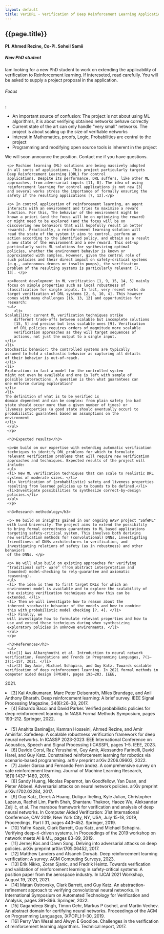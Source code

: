 ```yaml
---
layout: default
title: VeriDRL - Verification of Deep Reinforcement Learning Applications
---
```


<div class="post">
     <h2> {{page.title}} </h2>
     <h4>PI. Ahmed Rezine, Co-PI. Soheil Samii</h4>

<div class="posts noList">
  <article>
    <h5>
    New PhD student
    </h5>
    <p class="intro"><span class="dropcap">I</span>am looking for a
    new PhD student to work on extending the applicability of
    verification to Reinforcement learning.
    If intereseted, read carefully. You will be asked to supply
    a project proposal in the application. </p>
    <h6>Focus</h6>:
    <ul>
    <li>An important source of confusion: The project is not about using ML algorithms, it is about verifying obtained networks behave correctly</li>
    <li>Current state of the art can only handle "very small" networks. The project
    is about scaling up the size of verifiable networks</li>
    <li>Interest in Mathematics, proofs, Logic, Probabilities are central to the project</li>
    <li>Programming and modifying open source tools is inherent in the project</li>
    </ul>
    We will soon announce the position. Contact me if you
    have questions.</p>
  </article>
</div>


     <p> Machine learning (ML) solutions are being massively adopted
     in all sorts of applications. This project particularly targets
     Deep Reinforcement Learning (DRL) for control
     applications. Despite its performance, DRL suffers, like other ML
     approaches, from adversarial inputs [11, 8]. The idea of using
     reinforcement learning for control applications is not new [3]
     and several works stress the importance of formally ensuring the
     safety if the resulting applications [7, 13].</p>

     <p> In control application of reinforcement learning, an agent
     interacts with an environment and tries to maximize a reward
     function. For this, The behavior of the environment might be
     known a priori (and the focus will be on optimizing the reward)
     or might need to be explored (and the focus will be on
     discovering new behaviors that will hopefully result in better
     rewards). Practically, a reinforcement learning solution will
     read the state of the system it aims to control, perform an
     action according to the identified policy, and obtain as a result
     a new state of the environment and a new reward. This set-up
     particularly suits ML solutions for synthesizing optimal
     policies, whether the environment behavior is known or
     approximated with samples. However, given the central role of
     such policies and their direct impact on safety-critical systems
     (e.g., autonomous drones or insulin pumps), the verification
     problem of the resulting systems is particularly relevant [7,
     13]. </p>

     <p>Recent development in ML verification [1, 9, 15, 14, 5] mainly
     focus on simple properties such as local robustness of
     classification for single inputs. In fact, very recent works do
     target verification of DRL systems [2, 6, 10, 4]. This however
     comes with many challenges [16, 13, 12] and opportunities for
     research:
     <ul>
        <li>
	Scalability: current ML verification techniques strike
        different trade-offs between scalable but incomplete solutions
        [15, 5] and precise but less scalable ones [9]. Verification
        of DRL policies requires orders of magnitude more scalable
        verification approaches as they will target sequences of
        actions, not just the output to a single input.
	</li>
	<li>
	Stochastic behavior: the controlled systems are typically
	assumed to hold a stochastic behavior as capturing all details
	of their behavior is out-of-reach.
	</li>
	<li>
	Exploration: in fact a model for the controlled system
	might not even be available and one is left with sample of
	possible interactions. A question is then what guarantees can
	one enforce during exploration?
	</li>
	<li>
	The definition of what is to be verified is
	domain dependent and can be complex: from plain safety (no bad
	state should occur more than a given number of times) or
	liveness properties (a good state should eventually occur) to
	probabilistic guarantees based on assumptions on the
	environment
	</li>
     </ul>
     </p>

     <h3>Expected results</h3>
     
     <p>We build on our expertise with extending automatic verification
     techniques to identify DRL problems for which to formulate
     relevant verification problems that will require new verification
     approaches and techniques. Expected results of the project will
     include:
     <ul>
     <li> New ML verification techniques that can scale to realistic DRL
     systems of moderate sizes. </li>
     <li> Verification of (probabilistic) safety and liveness properties
     resulting from learned policies up to bounds to be defined.</li>
     <li>Investigate possibilities to synthesize correct-by-design
     policies.</li>
     </ul>
     </p>

     <h3>Research methodology</h3>

     <p> We build on insights gained in our ongoing WASP project "SafeML"
     with Lund University. The project aims to extend the possibility
     to bring formal correctness guarantees to ML based applications
     targeting safety-critical system. This involves both deriving
     new verification methods for (convolutional) DNNs, investigating
     friendliness of DNNs architectures to verification, and 
     investigating relations of safety (as in robustness) and other behaviors
     of the DNNs. </p>

     <p> We will also build on existing approaches for verifying
     “traditional soft- ware” (from abstract interpretation and
     (bounded) model-checking to rely-guarantee and axiomatic
     reasoning).
     <ul>
     <li> The idea is then to first target DRLs for which an
     environment model is available and to explore the scalability of
     the existing verification techniques and how this can be
     extended. </li>
     <li> Then we will investigate how to reason about the
     inherent stochastic behavior of the models and how to combine
     this with probabilistic model checking [?, 4]. </li>
     <li> Finally, we
     will investigate how to formulate relevant properties and how to
     use and extend these techniques during when synthesizing
     exploratory policies in unknown environments. </li>
     </ul>
     </p>

     <h3>References</h3>
     <ul>
     <li>[1] Aws Albarghouthi et al. Introduction to neural network verification. Foundations and Trends in Programming Languages, 7(1–2):1–157, 2021. </li>
     <li>[2] Guy Amir, Michael Schapira, and Guy Katz. Towards scalable verification of deep reinforcement learning. In 2021 formal methods in computer aided design (FMCAD), pages 193–203. IEEE,
2021.</li>
     <li>[3] Kai Arulkumaran, Marc Peter Deisenroth, Miles Brundage, and Anil Anthony Bharath. Deep reinforcement learning: A brief survey. IEEE Signal Processing Magazine, 34(6):26–38, 2017.</li>
     <li>[4] Edoardo Bacci and David Parker. Verified probabilistic policies for deep reinforcement learning. In NASA Formal Methods Symposium, pages 193–212. Springer, 2022.</li>     
     <li>[5] Anahita Baninajjar, Kamran Hosseini, Ahmed Rezine, and Amir Aminifar. Safedeep: A scalable robustness verification framework for deep neural networks. In ICASSP 2023-2023 IEEE International Conference on Acoustics, Speech and Signal Processing (ICASSP), pages 1–5. IEEE,
2023.</li>
     <li>[6] Davide Corsi, Raz Yerushalmi, Guy Amir, Alessandro Farinelli, David Harel, and Guy Katz. Constrained reinforcement learning for robotics via scenario-based programming. arXiv preprint arXiv:2206.09603, 2022.</li>
     <li>[7] Javier Garcıa and Fernando Fern ́andez. A comprehensive survey on safe reinforcement learning. Journal of Machine Learning Research, 16(1):1437–1480, 2015.</li>
     <li>[8] Sandy Huang, Nicolas Papernot, Ian Goodfellow, Yan Duan, and Pieter Abbeel. Adversarial attacks on neural network policies. arXiv preprint arXiv:1702.02284, 2017.</li>
     <li>[9] Guy Katz, Derek A Huang, Duligur Ibeling, Kyle Julian, Christopher Lazarus, Rachel Lim, Parth Shah, Shantanu Thakoor, Haoze Wu, Aleksandar Zelji ́c, et al. The marabou framework for verification and analysis of deep neural networks. In Computer Aided Verification: 31st International Conference, CAV 2019, New York City, NY, USA, July 15-18, 2019, Proceedings, Part I 31, pages 443–452. Springer, 2019.</li>
     <li>[10]  Yafim Kazak, Clark Barrett, Guy Katz, and Michael Schapira. Verifying deep-rl-driven systems. In Proceedings of the 2019 workshop on network meets AI & ML, pages 83–89, 2019.</li>
     <li>[11] Jernej Kos and Dawn Song. Delving into adversarial attacks on deep policies. arXiv preprint arXiv:1705.06452, 2017.</li>
     <li>[12] Matthew Landers and Afsaneh Doryab. Deep reinforcement learning verification: A survey. ACM Computing Surveys, 2023.</li>
     <li>[13] Erik Nikko, Zoran Sjanic, and Fredrik Heintz. Towards verification and validation of reinforcement learning in safety-critical systems: A position paper from the aerospace industry. In IJCAI 2021 Workshop, August 19, 2021, 2021.</li>
     <li>[14] Matan Ostrovsky, Clark Barrett, and Guy Katz. An abstraction-refinement approach to verifying convolutional neural networks. In International Symposium on Automated Technology for Verification and Analysis, pages 391–396. Springer, 2022.</li>
     <li>[15] Gagandeep Singh, Timon Gehr, Markus P ̈uschel, and Martin Vechev. An abstract domain for certifying neural networks. Proceedings of the ACM on Programming Languages, 3(POPL):1–30, 2019.</li>
     <li>[16] Perry Van Wesel and Alwyn E Goodloe. Challenges in the verification of reinforcement learning algorithms. Technical report, 2017.</li>
     </ul>
</div>

